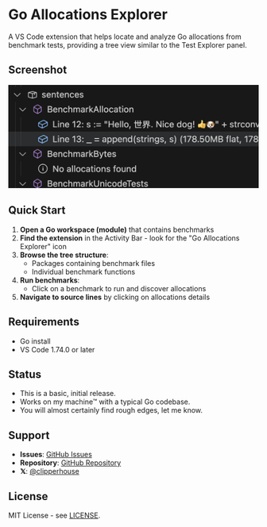 # Go Allocations Explorer

A VS Code extension that helps locate and analyze Go allocations from benchmark tests, providing a tree view similar to the Test Explorer panel.

## Screenshot

<img src="https://raw.githubusercontent.com/clipperhouse/go-allocations-vsix/main/images/Screenshot1.png" width="600" alt="Go Allocations Explorer Screenshot">

## Quick Start

1. **Open a Go workspace (module)** that contains benchmarks
2. **Find the extension** in the Activity Bar - look for the "Go Allocations Explorer" icon
3. **Browse the tree structure**:
   - Packages containing benchmark files
   - Individual benchmark functions
4. **Run benchmarks**:
   - Click on a benchmark to run and discover allocations
5. **Navigate to source lines** by clicking on allocations details

## Requirements

- Go install
- VS Code 1.74.0 or later

## Status

- This is a basic, initial release.
- Works on my machine™ with a typical Go codebase.
- You will almost certainly find rough edges, let me know.

## Support

- **Issues**: [GitHub Issues](https://github.com/clipperhouse/go-allocations-vsix/issues)
- **Repository**: [GitHub Repository](https://github.com/clipperhouse/go-allocations-vsix)
- **𝕏**: [@clipperhouse](https://x.com/clipperhouse)

## License

MIT License - see [LICENSE](https://github.com/clipperhouse/go-allocations-vsix/blob/main/LICENSE).

